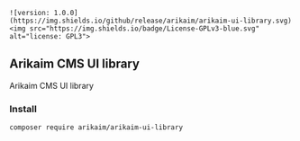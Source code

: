
    ![version: 1.0.0](https://img.shields.io/github/release/arikaim/arikaim-ui-library.svg)
    <img src="https://img.shields.io/badge/License-GPLv3-blue.svg" alt="license: GPL3">


## Arikaim CMS UI library
Arikaim CMS UI library

### Install
```
composer require arikaim/arikaim-ui-library
```
